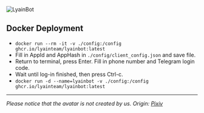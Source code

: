 ![LyainBot](https://socialify.git.ci/LyainTeam/LyainBot/image?custom_language=C%23&description=1&forks=1&issues=1&language=1&logo=https%3A%2F%2Favatars.githubusercontent.com%2Fu%2F221373103&name=1&owner=1&pulls=1&stargazers=1&theme=Auto)

## Docker Deployment

- `docker run --rm -it -v ./config:/config ghcr.io/lyainteam/lyainbot:latest`
- Fill in AppId and AppHash in `./config/client_config.json` and save file.
- Return to terminal, press Enter. Fill in phone number and Telegram login code.
- Wait until log-in finished, then press Ctrl-c.
- `docker run -d --name=lyainbot -v ./config:/config ghcr.io/lyainteam/lyainbot:latest`

---
*Please notice that the avatar is not created by us. Origin: [Pixiv](https://www.pixiv.net/artworks/132481358)*
